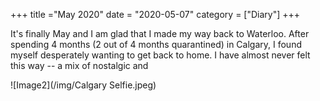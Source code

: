 
+++
title ="May 2020"
date = "2020-05-07"
category = ["Diary"]
+++


It's finally May and I am glad that I made my way back to Waterloo. After spending 4 months (2 out of 4 months quarantined) in Calgary, I found myself desperately wanting to get back to home. I have almost never felt this way -- a mix of nostalgic and 


![Image2](/img/Calgary Selfie.jpeg) 

